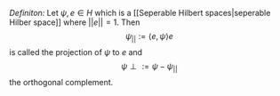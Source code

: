 *Definiton:* Let $\psi,e\in\mathit{H}$ which is a [[Seperable Hilbert spaces|seperable Hilber space]] where $||e|| = 1$. Then 
$$
\psi_{||} := \langle e,\psi\rangle e
$$
is called the projection of $\psi$ to $e$ and
$$
\psi{\perp}:= \psi-\psi_{||}
$$
the orthogonal complement.